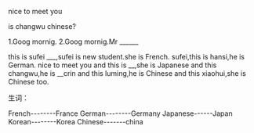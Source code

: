 nice to meet you

is changwu chinese?

1.Goog mornig.
2.Goog mornig.Mr ______

this is sufei ___,sufei is new student.she is French.
sufei,this is hansi,he is German.
nice to meet you
and this is __,she is Japanese
and this changwu,he is __crin
and this luming,he is  Chinese
and this xiaohui,she is  Chinese too.

生词：

French--------France
German--------Germany
Japanese------Japan
Korean--------Korea
Chinese-------china



